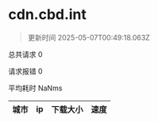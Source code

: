 
  # cdn.cbd.int

  > 更新时间 2025-05-07T00:49:18.063Z
  
  总共请求 0

  请求报错 0

  平均耗时 NaNms

|城市|ip|下载大小|速度|
|-----|----------|---|---|

  